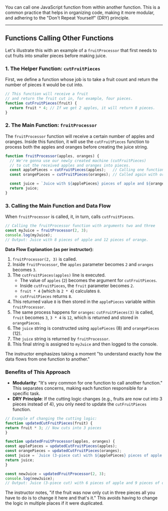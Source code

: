 You can call one JavaScript function from within another function. This is a common practice that helps in organizing code, making it more modular, and adhering to the "Don't Repeat Yourself" (DRY) principle.

---

## Functions Calling Other Functions

Let's illustrate this with an example of a `fruitProcessor` that first needs to cut fruits into smaller pieces before making juice.

### 1. The Helper Function: `cutFruitPieces`

First, we define a function whose job is to take a fruit count and return the number of pieces it would be cut into.



```JavaScript
// This function will receive a fruit
// and return the fruit cut in, for example, four pieces.
function cutFruitPieces(fruit) {
  return fruit * 4; // If we get 2 apples, it will return 8 pieces.
}
```

### 2. The Main Function: `fruitProcessor`

The `fruitProcessor` function will receive a certain number of apples and oranges. Inside this function, it will use the `cutFruitPieces` function to process both the apples and oranges before creating the juice string.



```JavaScript
function fruitProcessor(apples, oranges) {
  // We're gonna use our newly created machine (cutFruitPieces)
  // to cut the received apples and oranges into pieces.
  const applePieces = cutFruitPieces(apples);   // Calling one function inside of another function
  const orangePieces = cutFruitPieces(oranges); // Called again with oranges

  const juice = `Juice with ${applePieces} pieces of apple and ${orangePieces} pieces of orange.`;
  return juice;
}
```

### 3. Calling the Main Function and Data Flow

When `fruitProcessor` is called, it, in turn, calls `cutFruitPieces`.



```JavaScript
// Calling the fruitProcessor function with arguments two and three
const myJuice = fruitProcessor(2, 3);
console.log(myJuice);
// Output: Juice with 8 pieces of apple and 12 pieces of orange.
```

**Data Flow Explanation (as per instructor):**

1. `fruitProcessor(2, 3)` is called.
2. Inside `fruitProcessor`, the `apples` parameter becomes `2` and `oranges` becomes `3`.
3. The `cutFruitPieces(apples)` line is executed.
    - The value of `apples` (`2`) becomes the argument for `cutFruitPieces`.
    - Inside `cutFruitPieces`, the `fruit` parameter becomes `2`.
    - `fruit * 4` (which is `2 * 4`) calculates `8`.
    - `cutFruitPieces` returns `8`.
4. This returned value `8` is then stored in the `applePieces` variable within `fruitProcessor`.
5. The same process happens for `oranges`: `cutFruitPieces(3)` is called, `fruit` becomes `3`, `3 * 4` is `12`, which is returned and stored in `orangePieces`.
6. The `juice` string is constructed using `applePieces` (8) and `orangePieces` (12).
7. The `juice` string is returned by `fruitProcessor`.
8. This final string is assigned to `myJuice` and then logged to the console.

The instructor emphasizes taking a moment "to understand exactly how the data flows from one function to another."

### Benefits of This Approach

- **Modularity**: "It's very common for one function to call another function." This separates concerns, making each function responsible for a specific task.
- **DRY Principle**: If the cutting logic changes (e.g., fruits are now cut into 3 pieces instead of 4), you only need to update the `cutFruitPieces` function.


```javascript
// Example of changing the cutting logic:
function updatedCutFruitPieces(fruit) {
return fruit * 3; // Now cuts into 3 pieces
}

function updatedFruitProcessor(apples, oranges) {
const applePieces = updatedCutFruitPieces(apples);
const orangePieces = updatedCutFruitPieces(oranges);
const juice = `Juice (3-piece cut) with ${applePieces} pieces of apple and ${orangePieces} pieces of orange.`;
return juice;
}

const newJuice = updatedFruitProcessor(2, 3);
console.log(newJuice);
// Output: Juice (3-piece cut) with 6 pieces of apple and 9 pieces of orange.
```

The instructor notes, "if the fruit was now only cut in three pieces all you have to do is to change it here and that's it." This avoids having to change the logic in multiple places if it were duplicated.